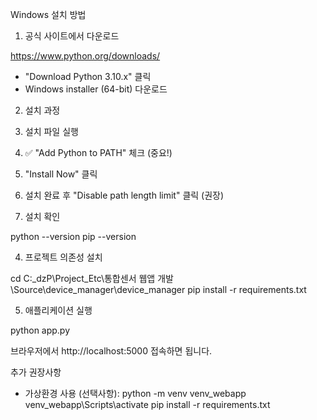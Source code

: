  Windows 설치 방법

  1. 공식 사이트에서 다운로드

  https://www.python.org/downloads/
  - "Download Python 3.10.x" 클릭
  - Windows installer (64-bit) 다운로드

  2. 설치 과정

  1. 설치 파일 실행
  2. ✅ "Add Python to PATH" 체크 (중요!)
  3. "Install Now" 클릭
  4. 설치 완료 후 "Disable path length limit" 클릭 (권장)

  3. 설치 확인

  python --version
  pip --version

  4. 프로젝트 의존성 설치

  cd C:\_dzP\Project\_Etc\통합센서 웹앱 개발\Source\device_manager\device_manager
  pip install -r requirements.txt

  5. 애플리케이션 실행

  python app.py

  브라우저에서 http://localhost:5000 접속하면 됩니다.



  추가 권장사항
  - 가상환경 사용 (선택사항):
  python -m venv venv_webapp
  venv_webapp\Scripts\activate
  pip install -r requirements.txt
